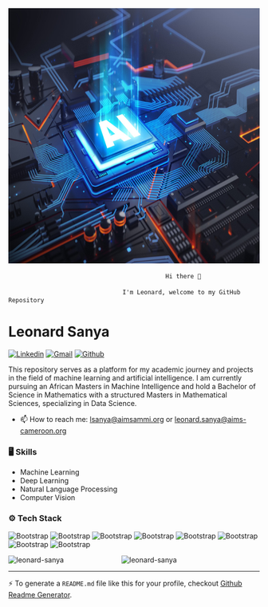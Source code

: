 
<img src="https://github.com/leonard-sanya/leonard-sanya/blob/main/ai-circuit-board-technology-system-scaled.jpg" width="1024" height="512"/>
                                                
                                                
                                                
                                                
                                                Hi there 👋

                                    I'm Leonard, welcome to my GitHub Repository
                          

# Leonard Sanya
[![Linkedin](https://img.shields.io/badge/-LinkedIn-blue?style=flat&logo=Linkedin&logoColor=white)]([https://www.linkedin.com/in/leonard-sanya-bb9550255/](https://www.linkedin.com/in/leonard-sanya-bb9550255/))
[![Gmail](https://img.shields.io/badge/-Gmail-c14438?style=flat&logo=Gmail&logoColor=white)](mailto:leonard.sanya@aims-cameroon.org)
[![Github](https://img.shields.io/github/followers/hejazizo?label=Follow&style=social)](https://github.com/leonard-sanya)

This repository serves as a platform for my academic journey and projects in the field of machine learning 
and artificial intelligence. I am currently pursuing an African Masters in Machine Intelligence and hold a 
Bachelor of Science in Mathematics with a structured Masters in Mathematical Sciences, specializing in Data Science.
- 📫 How to reach me: lsanya@aimsammi.org or leonard.sanya@aims-cameroon.org


### 🖥 Skills

- Machine Learning
- Deep Learning
- Natural Language Processing
- Computer Vision
### ⚙️ Tech Stack

![Bootstrap](https://img.shields.io/badge/-Python-05122A?style=flat-square&logo=Python&color=353535) ![Bootstrap](https://img.shields.io/badge/-TensorFlow-05122A?style=flat-square&logo=TensorFlow&color=353535) ![Bootstrap](https://img.shields.io/badge/-PyTorch-05122A?style=flat-square&logo=PyTorch&color=353535) ![Bootstrap](https://img.shields.io/badge/-Scikit%20Learn-05122A?style=flat-square&logo=Scikit-Learn&color=353535) ![Bootstrap](https://img.shields.io/badge/-Pandas-05122A?style=flat-square&logo=Pandas&color=353535) ![Bootstrap](https://img.shields.io/badge/-Numpy-05122A?style=flat-square&logo=Numpy&color=353535) ![Bootstrap](https://img.shields.io/badge/-Matplotlib-05122A?style=flat-square&logo=Matplotlib&color=353535) ![Bootstrap](https://img.shields.io/badge/-Visual%20Studio%20Code-05122A?style=flat-square&logo=Visual-Studio-Code&color=353535)

<div>
  <img width="45%" align="left" src="https://github-readme-stats.vercel.app/api/top-langs?username=leonard-sanya&show_icons=true&locale=en&layout=compact" alt="leonard-sanya" />
  <img width="50%"  src="https://github-readme-streak-stats.herokuapp.com/?user=leonard-sanya&" alt="leonard-sanya" />
</div>


---
:zap: To generate a `README.md` file like this for your profile, checkout [Github Readme Generator](https://hejazizo-github-profile-readme-srcstreamlit-app-i6skm7.streamlit.app/).
